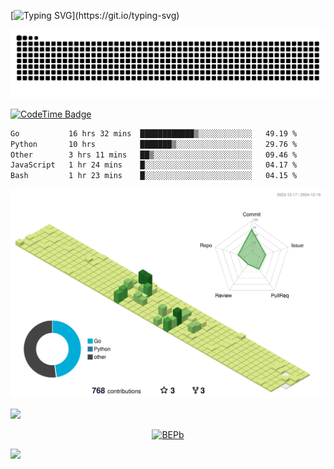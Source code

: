 [![Typing SVG](https://readme-typing-svg.demolab.com?font=JetBrains+Mono&duration=3000&center=true&vCenter=true&multiline=true&repeat=false&width=800&height=80&lines=Welcome+to+KevinMatt's+workshop;Do+not+go+gentle+into+that+good+night.)](https://git.io/typing-svg)

![snake-grid](https://raw.githubusercontent.com/kevinmatthe/kevinmatthe/output/github-contribution-grid-snake-dark.svg)

[![CodeTime Badge](https://img.shields.io/endpoint?style=flat-square&color=222&url=https%3A%2F%2Fapi.codetime.dev%2Fshield%3Fid%3D30418%26project%3D%26in=0)](https://codetime.dev)

<!--START_SECTION:waka-->

```txt
Go           16 hrs 32 mins  ████████████▒░░░░░░░░░░░░   49.19 %
Python       10 hrs          ███████▒░░░░░░░░░░░░░░░░░   29.76 %
Other        3 hrs 11 mins   ██▒░░░░░░░░░░░░░░░░░░░░░░   09.46 %
JavaScript   1 hr 24 mins    █░░░░░░░░░░░░░░░░░░░░░░░░   04.17 %
Bash         1 hr 23 mins    █░░░░░░░░░░░░░░░░░░░░░░░░   04.15 %
```

<!--END_SECTION:waka-->

<!--   profile-green-animate -->
![](./profile-3d-contrib/profile-green-animate.svg)

<!--  2d history skills -->
<img src="https://cr-skills-chart-widget.azurewebsites.net/api/api?username=kevinmatthe" width="auto"></img>

<p align="center"> 
<a href="https://github.com/ryo-ma/github-profile-trophy"><img src="https://github-profile-trophy.vercel.app/?username=kevinmatthe" alt="BEPb" /></a>
</p>

<img src="https://cr-ss-service.azurewebsites.net/api/ScreenShot?widget=summary&username=kevinmatthe" width="auto"></img>

